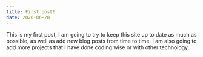 ```yaml
---
title: First post!
date: 2020-06-28
---
```


This is my first post, I am going to try to keep this site up to date as much as possible, as well as add new blog posts from time to time.  I am also going to add more projects that I have done coding wise or with other technology.
